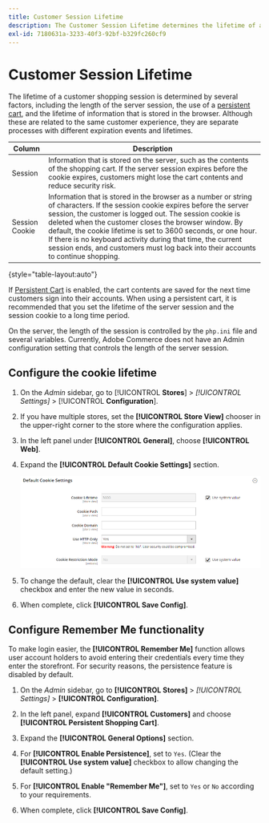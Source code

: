 ```yaml
---
title: Customer Session Lifetime
description: The Customer Session Lifetime determines the lifetime of a customer shopping session.
exl-id: 7180631a-3233-40f3-92bf-b329fc260cf9
---
```

# Customer Session Lifetime

The lifetime of a customer shopping session is determined by several factors, including the length of the server session, the use of a [persistent cart](../stores-purchase/cart-persistent.md), and the lifetime of information that is stored in the browser. Although these are related to the same customer experience, they are separate processes with different expiration events and lifetimes.

|Column|Description|
| --- | --- |
| Session | Information that is stored on the server, such as the contents of the shopping cart. If the server session expires before the cookie expires, customers might lose the cart contents and reduce security risk. |
| Session Cookie | Information that is stored in the browser as a number or string of characters. If the session cookie expires before the server session, the customer is logged out. The session cookie is deleted when the customer closes the browser window. By default, the cookie lifetime is set to 3600 seconds, or one hour. If there is no keyboard activity during that time, the current session ends, and customers must log back into their accounts to continue shopping. |

{style="table-layout:auto"}

If [Persistent Cart](../stores-purchase/cart-persistent.md) is enabled, the cart contents are saved for the next time customers sign into their accounts. When using a persistent cart, it is recommended that you set the lifetime of the server session and the session cookie to a long time period.

On the server, the length of the session is controlled by the `php.ini` file and several variables. Currently, Adobe Commerce does not have an Admin configuration setting that controls the length of the server session.

## Configure the cookie lifetime

1. On the _Admin_ sidebar, go to [!UICONTROL **Stores**] > _[!UICONTROL Settings]_ > [!UICONTROL **Configuration**].

1. If you have multiple stores, set the **[!UICONTROL Store View]** chooser in the upper-right corner to the store where the configuration applies.

1. In the left panel under **[!UICONTROL General]**, choose **[!UICONTROL Web]**.

1. Expand the **[!UICONTROL Default Cookie Settings]** section.

   ![Default Cookie Settings](assets/web-default-cookie-settings.png)

1. To change the default, clear the **[!UICONTROL Use system value]** checkbox and enter the new value in seconds.

1. When complete, click **[!UICONTROL Save Config]**.

## Configure Remember Me functionality

To make login easier, the **[!UICONTROL Remember Me]** function allows user account holders to avoid entering their credentials every time they enter the storefront. For security reasons, the persistence feature is disabled by default.

1. On the _Admin_ sidebar, go to **[!UICONTROL Stores]** > _[!UICONTROL Settings]_ > **[!UICONTROL Configuration]**.

1. In the left panel, expand **[!UICONTROL Customers]** and choose **[!UICONTROL Persistent Shopping Cart]**.

1. Expand the **[!UICONTROL General Options]** section.

1. For **[!UICONTROL Enable Persistence]**, set to `Yes`. (Clear the **[!UICONTROL Use system value]** checkbox to allow changing the default setting.)

1. For **[!UICONTROL Enable "Remember Me"]**, set to `Yes` or `No` according to your requirements.

1. When complete, click **[!UICONTROL Save Config]**.
